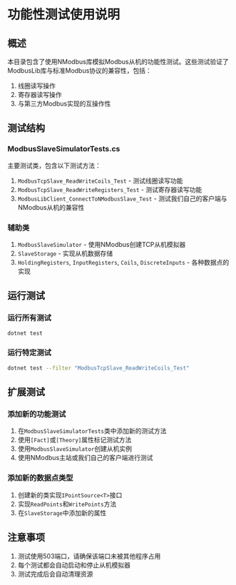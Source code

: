 # 功能性测试使用说明

## 概述

本目录包含了使用NModbus库模拟Modbus从机的功能性测试。这些测试验证了ModbusLib库与标准Modbus协议的兼容性，包括：

1. 线圈读写操作
2. 寄存器读写操作
3. 与第三方Modbus实现的互操作性

## 测试结构

### ModbusSlaveSimulatorTests.cs
主要测试类，包含以下测试方法：

1. `ModbusTcpSlave_ReadWriteCoils_Test` - 测试线圈读写功能
2. `ModbusTcpSlave_ReadWriteRegisters_Test` - 测试寄存器读写功能
3. `ModbusLibClient_ConnectToNModbusSlave_Test` - 测试我们自己的客户端与NModbus从机的兼容性

### 辅助类

1. `ModbusSlaveSimulator` - 使用NModbus创建TCP从机模拟器
2. `SlaveStorage` - 实现从机数据存储
3. `HoldingRegisters`, `InputRegisters`, `Coils`, `DiscreteInputs` - 各种数据点的实现

## 运行测试

### 运行所有测试
```bash
dotnet test
```

### 运行特定测试
```bash
dotnet test --filter "ModbusTcpSlave_ReadWriteCoils_Test"
```

## 扩展测试

### 添加新的功能测试

1. 在`ModbusSlaveSimulatorTests`类中添加新的测试方法
2. 使用`[Fact]`或`[Theory]`属性标记测试方法
3. 使用`ModbusSlaveSimulator`创建从机实例
4. 使用NModbus主站或我们自己的客户端进行测试

### 添加新的数据点类型

1. 创建新的类实现`IPointSource<T>`接口
2. 实现`ReadPoints`和`WritePoints`方法
3. 在`SlaveStorage`中添加新的属性

## 注意事项

1. 测试使用503端口，请确保该端口未被其他程序占用
2. 每个测试都会自动启动和停止从机模拟器
3. 测试完成后会自动清理资源